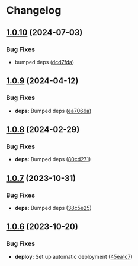 # Changelog

## [1.0.10](https://github.com/postalsys/certs/compare/v1.0.9...v1.0.10) (2024-07-03)


### Bug Fixes

* bumped deps ([dcd7fda](https://github.com/postalsys/certs/commit/dcd7fda5769c9e1e35fc4f06ea403ff0cd8bdef7))

## [1.0.9](https://github.com/postalsys/certs/compare/v1.0.8...v1.0.9) (2024-04-12)


### Bug Fixes

* **deps:** Bumped deps ([ea7066a](https://github.com/postalsys/certs/commit/ea7066a6589672d4bdb55dadf706c89adef518fe))

## [1.0.8](https://github.com/postalsys/certs/compare/v1.0.7...v1.0.8) (2024-02-29)


### Bug Fixes

* **deps:** Bumped deps ([80cd271](https://github.com/postalsys/certs/commit/80cd2710c33c2d3975be8dfde3b8f3f0187f7ad0))

## [1.0.7](https://github.com/postalsys/certs/compare/v1.0.6...v1.0.7) (2023-10-31)


### Bug Fixes

* **deps:** Bumped deps ([38c5e25](https://github.com/postalsys/certs/commit/38c5e2537a1f63e8dd1c3529feecd78794dffde2))

## [1.0.6](https://github.com/postalsys/certs/compare/v1.0.5...v1.0.6) (2023-10-20)


### Bug Fixes

* **deploy:** Set up automatic deployment ([45ea1c7](https://github.com/postalsys/certs/commit/45ea1c71d8a4bf8fdbacefa38fa529022e68748e))

